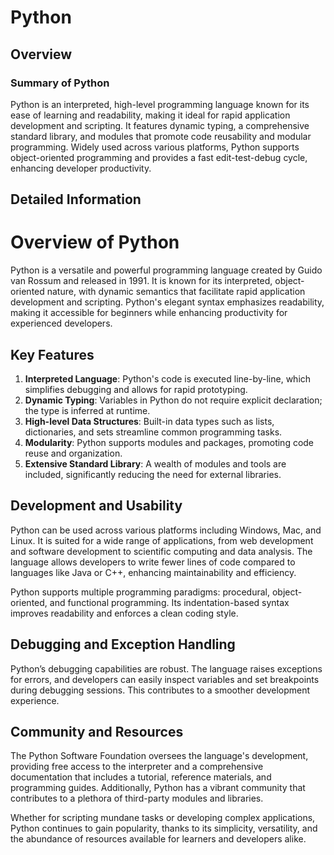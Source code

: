 # Python

## Overview

### Summary of Python

Python is an interpreted, high-level programming language known for its ease of learning and readability, making it ideal for rapid application development and scripting. It features dynamic typing, a comprehensive standard library, and modules that promote code reusability and modular programming. Widely used across various platforms, Python supports object-oriented programming and provides a fast edit-test-debug cycle, enhancing developer productivity.

## Detailed Information

# Overview of Python

Python is a versatile and powerful programming language created by Guido van Rossum and released in 1991. It is known for its interpreted, object-oriented nature, with dynamic semantics that facilitate rapid application development and scripting. Python's elegant syntax emphasizes readability, making it accessible for beginners while enhancing productivity for experienced developers.

## Key Features

1. **Interpreted Language**: Python's code is executed line-by-line, which simplifies debugging and allows for rapid prototyping.
2. **Dynamic Typing**: Variables in Python do not require explicit declaration; the type is inferred at runtime.
3. **High-level Data Structures**: Built-in data types such as lists, dictionaries, and sets streamline common programming tasks.
4. **Modularity**: Python supports modules and packages, promoting code reuse and organization.
5. **Extensive Standard Library**: A wealth of modules and tools are included, significantly reducing the need for external libraries.

## Development and Usability

Python can be used across various platforms including Windows, Mac, and Linux. It is suited for a wide range of applications, from web development and software development to scientific computing and data analysis. The language allows developers to write fewer lines of code compared to languages like Java or C++, enhancing maintainability and efficiency.

Python supports multiple programming paradigms: procedural, object-oriented, and functional programming. Its indentation-based syntax improves readability and enforces a clean coding style.

## Debugging and Exception Handling

Python’s debugging capabilities are robust. The language raises exceptions for errors, and developers can easily inspect variables and set breakpoints during debugging sessions. This contributes to a smoother development experience.

## Community and Resources

The Python Software Foundation oversees the language's development, providing free access to the interpreter and a comprehensive documentation that includes a tutorial, reference materials, and programming guides. Additionally, Python has a vibrant community that contributes to a plethora of third-party modules and libraries.

Whether for scripting mundane tasks or developing complex applications, Python continues to gain popularity, thanks to its simplicity, versatility, and the abundance of resources available for learners and developers alike.

